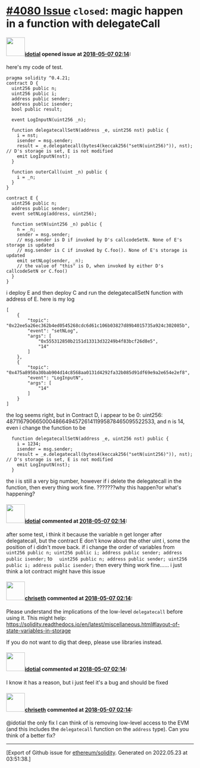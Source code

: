 # [\#4080 Issue](https://github.com/ethereum/solidity/issues/4080) `closed`: magic happen in a function with delegateCall

#### <img src="https://avatars.githubusercontent.com/u/15015597?v=4" width="50">[idotial](https://github.com/idotial) opened issue at [2018-05-07 02:14](https://github.com/ethereum/solidity/issues/4080):

here's my code of test.
```
pragma solidity ^0.4.21;
contract D {
  uint256 public n;
  uint256 public i;
  address public sender;
  address public isender;
  bool public result;
  
  event LogInputN(uint256 _n);

  function delegatecallSetN(address _e, uint256 nst) public {
    i = nst;
    isender = msg.sender;
    result = _e.delegatecall(bytes4(keccak256("setN(uint256)")), nst); // D's storage is set, E is not modified
    emit LogInputN(nst);
  }
  
  function outerCall(uint _n) public {
    i = _n;
  }
}

contract E {
  uint256 public n;
  address public sender;
  event setNLog(address, uint256);

  function setN(uint256 _n) public {
    n = _n;
    sender = msg.sender;
    // msg.sender is D if invoked by D's callcodeSetN. None of E's storage is updated
    // msg.sender is C if invoked by C.foo(). None of E's storage is updated
    emit setNLog(sender, _n);
    // the value of "this" is D, when invoked by either D's callcodeSetN or C.foo()
  }
}
```

i deploy E and then deploy C and run the delegatecallSetN function with address of E. here is my log
```
[
	{
		"topic": "0x22ee5a26ec362b4ed0545268cdc6d61c106b03827d89b4015735a924c302085b",
		"event": "setNLog",
		"args": [
			"0x555312850b2151d13313d32249b4f83bcf26d8e5",
			"14"
		]
	},
	{
		"topic": "0x475a8950a30bab904d14c8568aa0131d4292fa32b085d91df69e9a2e654e2ef8",
		"event": "LogInputN",
		"args": [
			"14"
		]
	}
]
```
the log seems right, but in Contract D, i appear to be 0: uint256: 487116790665000486649457261411995878465095522533, and n is 14, even i change the function to be
```
  function delegatecallSetN(address _e, uint256 nst) public {
    i = 1234;
    isender = msg.sender;
    result = _e.delegatecall(bytes4(keccak256("setN(uint256)")), nst); // D's storage is set, E is not modified
    emit LogInputN(nst);
  }
``` 
the i is still a very big number, however if i delete the delegatecall in the function, then every thing work fine.
???????why this happen?or what's happening?

#### <img src="https://avatars.githubusercontent.com/u/15015597?v=4" width="50">[idotial](https://github.com/idotial) commented at [2018-05-07 02:14](https://github.com/ethereum/solidity/issues/4080#issuecomment-386941208):

after some test, i think it because the variable n get longer after delegatecall, but the contract E don't know about the other uint i, some the position of i didn't move back. if i change the order of variables from `uint256 public n;
uint256 public i;
address public sender;
address public isender;`
to `  uint256 public n;
  address public sender;
  uint256 public i;
  address public isender;`
then every thing work fine……
i just think a lot contract might have this issue

#### <img src="https://avatars.githubusercontent.com/u/9073706?v=4" width="50">[chriseth](https://github.com/chriseth) commented at [2018-05-07 02:14](https://github.com/ethereum/solidity/issues/4080#issuecomment-386969215):

Please understand the implications of the low-level `delegatecall` before using it. This might help: https://solidity.readthedocs.io/en/latest/miscellaneous.html#layout-of-state-variables-in-storage

If you do not want to dig that deep, please use libraries instead.

#### <img src="https://avatars.githubusercontent.com/u/15015597?v=4" width="50">[idotial](https://github.com/idotial) commented at [2018-05-07 02:14](https://github.com/ethereum/solidity/issues/4080#issuecomment-386986334):

I know it has a reason, but i just feel it's a bug and should be fixed

#### <img src="https://avatars.githubusercontent.com/u/9073706?v=4" width="50">[chriseth](https://github.com/chriseth) commented at [2018-05-07 02:14](https://github.com/ethereum/solidity/issues/4080#issuecomment-387331442):

@idotial the only fix I can think of is removing low-level access to the EVM (and this includes the `delegatecall` function on the `address` type). Can you think of a better fix?


-------------------------------------------------------------------------------



[Export of Github issue for [ethereum/solidity](https://github.com/ethereum/solidity). Generated on 2022.05.23 at 03:51:38.]
